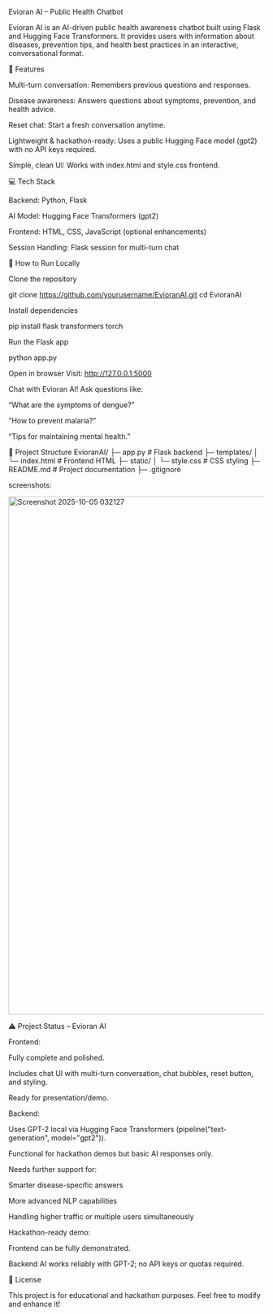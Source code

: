 Evioran AI – Public Health Chatbot

Evioran AI is an AI-driven public health awareness chatbot built using Flask and Hugging Face Transformers. It provides users with information about diseases, prevention tips, and health best practices in an interactive, conversational format.

🌟 Features

Multi-turn conversation: Remembers previous questions and responses.

Disease awareness: Answers questions about symptoms, prevention, and health advice.

Reset chat: Start a fresh conversation anytime.

Lightweight & hackathon-ready: Uses a public Hugging Face model (gpt2) with no API keys required.

Simple, clean UI: Works with index.html and style.css frontend.

💻 Tech Stack

Backend: Python, Flask

AI Model: Hugging Face Transformers (gpt2)

Frontend: HTML, CSS, JavaScript (optional enhancements)

Session Handling: Flask session for multi-turn chat

🚀 How to Run Locally

Clone the repository

git clone https://github.com/yourusername/EvioranAI.git
cd EvioranAI


Install dependencies

pip install flask transformers torch


Run the Flask app

python app.py


Open in browser
Visit: http://127.0.0.1:5000

Chat with Evioran AI!
Ask questions like:

“What are the symptoms of dengue?”

“How to prevent malaria?”

“Tips for maintaining mental health.”

📁 Project Structure
EvioranAI/
├─ app.py            # Flask backend
├─ templates/
│   └─ index.html    # Frontend HTML
├─ static/
│   └─ style.css     # CSS styling
├─ README.md         # Project documentation
├─ .gitignore

screenshots:

<img width="1920" height="1020" alt="Screenshot 2025-10-05 032127" src="https://github.com/user-attachments/assets/a1f60333-d661-40d0-b021-4e21f9275ff4" />


⚠️ Project Status – Evioran AI

Frontend:

Fully complete and polished.

Includes chat UI with multi-turn conversation, chat bubbles, reset button, and styling.

Ready for presentation/demo.

Backend:

Uses GPT-2 local via Hugging Face Transformers (pipeline("text-generation", model="gpt2")).

Functional for hackathon demos but basic AI responses only.

Needs further support for:

Smarter disease-specific answers

More advanced NLP capabilities

Handling higher traffic or multiple users simultaneously

Hackathon-ready demo:

Frontend can be fully demonstrated.

Backend AI works reliably with GPT-2; no API keys or quotas required.

📢 License

This project is for educational and hackathon purposes. Feel free to modify and enhance it!
